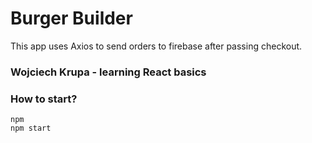 # Burger Builder

This app uses Axios to send orders to firebase after passing checkout.

### Wojciech Krupa - learning React basics

### How to start?

```
npm
npm start

```
